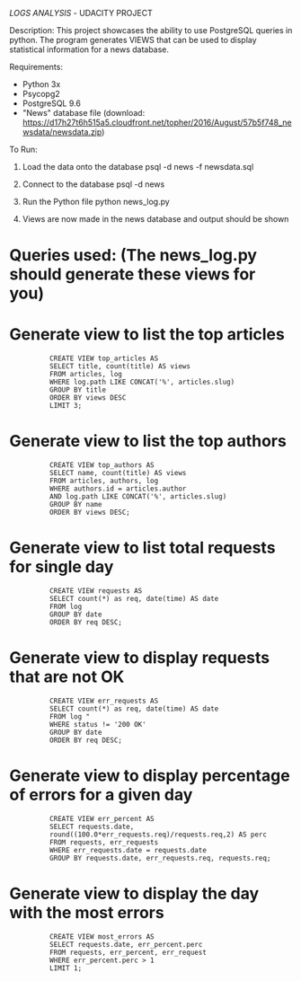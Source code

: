 *LOGS ANALYSIS* - UDACITY PROJECT

 Description:  This project showcases the ability to use PostgreSQL queries in python. 
              The program generates VIEWS that can be used to display statistical information
              for a news database.
 
 Requirements:
 - Python 3x
 - Psycopg2
 - PostgreSQL 9.6
 - "News" database file (download: https://d17h27t6h515a5.cloudfront.net/topher/2016/August/57b5f748_newsdata/newsdata.zip)

 To Run:
 1. Load the data onto the database
	psql -d news -f newsdata.sql
 
 2. Connect to the database 
        psql -d news

 3. Run the Python file
        python news_log.py

 4. Views are now made in the news database and output should be shown



# Queries used: (The news_log.py should generate these views for you)
          

# Generate view to list the top articles

              CREATE VIEW top_articles AS
              SELECT title, count(title) AS views
              FROM articles, log
              WHERE log.path LIKE CONCAT('%', articles.slug)
              GROUP BY title
              ORDER BY views DESC
              LIMIT 3;


# Generate view to list the top authors

    	      CREATE VIEW top_authors AS
              SELECT name, count(title) AS views
              FROM articles, authors, log
              WHERE authors.id = articles.author
              AND log.path LIKE CONCAT('%', articles.slug)
              GROUP BY name
              ORDER BY views DESC;


# Generate view to list total requests for single day
              CREATE VIEW requests AS
              SELECT count(*) as req, date(time) AS date
              FROM log
              GROUP BY date
              ORDER BY req DESC;


# Generate view to display requests that are not OK
              CREATE VIEW err_requests AS
              SELECT count(*) as req, date(time) AS date
              FROM log "
              WHERE status != '200 OK'
              GROUP BY date
              ORDER BY req DESC;


# Generate view to display percentage of errors for a given day
              CREATE VIEW err_percent AS
              SELECT requests.date,
              round((100.0*err_requests.req)/requests.req,2) AS perc
              FROM requests, err_requests
              WHERE err_requests.date = requests.date
              GROUP BY requests.date, err_requests.req, requests.req;


# Generate view to display the day with the most errors
              CREATE VIEW most_errors AS
              SELECT requests.date, err_percent.perc
              FROM requests, err_percent, err_request
              WHERE err_percent.perc > 1
              LIMIT 1;
